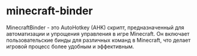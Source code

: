 # minecraft-binder
MinecraftBinder - это AutoHotkey (AHK) скрипт, предназначенный для автоматизации и упрощения управления в игре Minecraft. Он включает пользовательские бинды для различных команд в Minecraft, что делает игровой процесс более удобным и эффективным.

